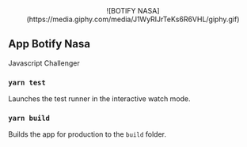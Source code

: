 <div align="center">![BOTIFY NASA](https://media.giphy.com/media/J1WyRIJrTeKs6R6VHL/giphy.gif)</div>

## App Botify Nasa
Javascript Challenger

### `yarn test`

Launches the test runner in the interactive watch mode.<br />

### `yarn build`

Builds the app for production to the `build` folder.<br />
